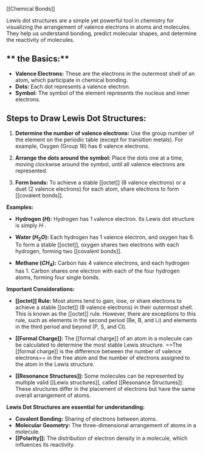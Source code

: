 [[Chemical Bonds]]

Lewis dot structures are a simple yet powerful tool in chemistry for visualizing the arrangement of valence electrons in atoms and molecules. They help us understand bonding, predict molecular shapes, and determine the reactivity of molecules. 

## ** the Basics:**

* **Valence Electrons:**  These are the electrons in the outermost shell of an atom, which participate in chemical bonding.
* **Dots:** Each dot represents a valence electron.
* **Symbol:** The symbol of the element represents the nucleus and inner electrons.

## **Steps to Draw Lewis Dot Structures:**

1. **Determine the number of valence electrons:** Use the group number of the element on the periodic table (except for transition metals). For example, Oxygen (Group 16) has 6 valence electrons.

2. **Arrange the dots around the symbol:** Place the dots one at a time, moving clockwise around the symbol, until all valence electrons are represented.  

3. **Form bonds:**  To achieve a stable [[octet]] (8 valence electrons) or a duet (2 valence electrons) for each atom, share electrons to form [[covalent bonds]].  

**Examples:**

* **Hydrogen ($H$):**  Hydrogen has 1 valence electron. Its Lewis dot structure is simply $H\cdot$.

* **Water ($H_2O$):**  Each hydrogen has 1 valence electron, and oxygen has 6.  To form a stable [[octet]], oxygen shares two electrons with each hydrogen, forming two [[covalent bonds]]. 

* **Methane ($CH_4$):**  Carbon has 4 valence electrons, and each hydrogen has 1. Carbon shares one electron with each of the four hydrogen atoms, forming four single bonds. 

**Important Considerations:**

* **[[octet]] Rule:** Most atoms tend to gain, lose, or share electrons to achieve a stable [[octet]] (8 valence electrons) in their outermost shell. This is known as the [[octet]] rule.  However, there are exceptions to this rule, such as elements in the second period (Be, B, and Li) and elements in the third period and beyond (P, S, and Cl). 

* **[[Formal Charge]]:** The [[formal charge]] of an atom in a molecule can be calculated to determine the most stable Lewis structure. ==The [[formal charge]] is the difference between the number of valence electrons== in the free atom and the number of electrons assigned to the atom in the Lewis structure.

* **[[Resonance Structures]]:**  Some molecules can be represented by multiple valid [[Lewis structures]], called [[Resonance Structures]]. These structures differ in the placement of electrons but have the same overall arrangement of atoms.

**Lewis Dot Structures are essential for understanding:**

* **Covalent Bonding:** Sharing of electrons between atoms.
* **Molecular Geometry:** The three-dimensional arrangement of atoms in a molecule.
* **[[Polarity]]:** The distribution of electron density in a molecule, which influences its reactivity.

